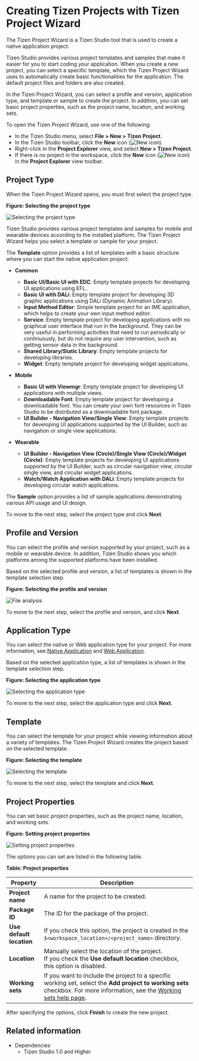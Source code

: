 # Creating Tizen Projects with Tizen Project Wizard

The Tizen Project Wizard is a Tizen Studio tool that is used to create a native application project.

Tizen Studio provides various project templates and samples that make it easier for you to start coding your application. When you create a new project, you can select a specific template, which the Tizen Project Wizard uses to automatically create basic functionalities for the application. The default project files and folders are also created.

In the Tizen Project Wizard, you can select a profile and version, application type, and template or sample to create the project. In addition, you can set basic project properties, such as the project name, location, and working sets.

To open the Tizen Project Wizard, use one of the following:

- In the Tizen Studio menu, select **File > New > Tizen Project**.
- In the Tizen Studio toolbar, click the **New** icon (![New icon](./media/project_wizard_icon_new.png)).
- Right-click in the **Project Explorer** view, and select **New > Tizen Project**.
- If there is no project in the workspace, click the **New** icon (![New icon](./media/project_wizard_icon_new.png)) in the **Project Explorer** view toolbar.

## Project Type

When the Tizen Project Wizard opens, you must first select the project type.

**Figure: Selecting the project type**

![Selecting the project type](./media/create_project_wizard_type.png)

Tizen Studio provides various project templates and samples for mobile and wearable devices according to the installed platform. The Tizen Project Wizard helps you select a template or sample for your project.

The **Template** option provides a list of templates with a basic structure where you can start the native application project:

- **Common**
  - **Basic UI/Basic UI with EDC**: Empty template projects for developing UI applications using EFL.
  - **Basic UI with DALi**: Empty template project for developing 3D graphic applications using DALi (Dynamic Animation Library).
  - **Input Method Editor**: Simple template project for an IME application, which helps to create your own input method editor.
  - **Service**: Empty template project for developing applications with no graphical user interface that run in the background. They can be very useful in performing activities that need to run periodically or continuously, but do not require any user intervention, such as getting sensor data in the background.
  - **Shared Library/Static Library**: Empty template projects for developing libraries.
  - **Widget**: Empty template project for developing widget applications.

- **Mobile**
  - **Basic UI with Viewmgr**: Empty template project for developing UI applications with multiple views.
  - **Downloadable Font**: Empty template project for developing a downloadable font. You can create your own font resources in Tizen Studio to be distributed as a downloadable font package.
  - **UI Builder - Navigation View/Single View**: Empty template projects for developing UI applications supported by the UI Builder, such as navigation or single view applications.

- **Wearable**
  - **UI Builder - Navigation View (Circle)/Single View (Circle)/Widget (Circle)**: Empty template projects for developing UI applications supported by the UI Builder, such as circular navigation view, circular single view, and circular widget applications.
  - **Watch/Watch Application with DALi**: Empty template projects for developing circular watch applications.

The **Sample** option provides a list of sample applications demonstrating various API usage and UI design.

To move to the next step, select the project type and click **Next**.

## Profile and Version

You can select the profile and version supported by your project, such as a mobile or wearable device. In addition, Tizen Studio shows you which platforms among the supported platforms have been installed.

Based on the selected profile and version, a list of templates is shown in the template selection step.

**Figure: Selecting the profile and version**

![File analysis](./media/create_project_wizard_version.png)

To move to the next step, select the profile and version, and click **Next**.

## Application Type

You can select the native or Web application type for your project. For more information, see [Native Application](../../native/tutorials/process/app-dev-process.md) and [Web Application](../../web/tutorials/process/app-dev-process.md).

Based on the selected application type, a list of templates is shown in the template selection step.

**Figure: Selecting the application type**

![Selecting the application type](./media/create_project_wizard_app.png)

To move to the next step, select the application type and click **Next**.

## Template

You can select the template for your project while viewing information about a variety of templates. The Tizen Project Wizard creates the project based on the selected template.

**Figure: Selecting the template**

![Selecting the template](./media/create_project_wizard_template.png)

To move to the next step, select the template and click **Next**.

## Project Properties

You can set basic project properties, such as the project name, location, and working sets.

**Figure: Setting project properties**

![Setting project properties](./media/create_project_wizard_properties.png)

The options you can set are listed in the following table.

**Table: Project properties**

| Property                 | Description                              |
|------------------------|----------------------------------------|
| **Project name**         | A name for the project to be created.    |
| **Package ID**           | The ID for the package of the project.   |
| **Use default location** | If you check this option, the project is created in the `$<workspace_location>/<project_name>` directory. |
| **Location**             | Manually select the location of the project.<br> If you check the **Use default location** checkbox, this option is disabled. |
| **Working sets**         | If you want to include the project to a specific working set, select the **Add project to working sets** checkbox. For more information, see the [Working sets help page](http://help.eclipse.org/mars/index.jsp?topic=%2Forg.eclipse.platform.doc.user%2Fconcepts%2Fcworkset.htm). |

After specifying the options, click **Finish** to create the new project.

## Related information
* Dependencies
  - Tizen Studio 1.0 and Higher
